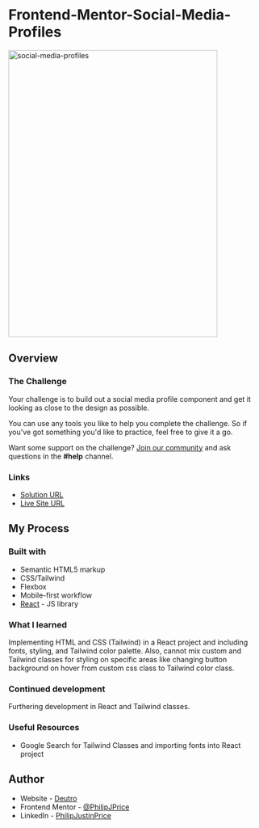 # Frontend-Mentor-Social-Media-Profiles
<img width="414" height="568" alt="social-media-profiles" src="https://github.com/user-attachments/assets/2aa470ef-c661-49f8-ac53-c199f2e59f20" />

## Overview

### The Challenge

Your challenge is to build out a social media profile component and get it looking as close to the design as possible.

You can use any tools you like to help you complete the challenge. So if you've got something you'd like to practice, feel free to give it a go.

Want some support on the challenge? [Join our community](https://www.frontendmentor.io/community) and ask questions in the **#help** channel.

### Links

- [Solution URL](https://www.frontendmentor.io/solutions/social-media-profiles-with-react-and-tailwind-aCLu-wgF-6)
- [Live Site URL](https://philipjprice.github.io/Frontend-Mentor-Social-Media-Profiles/)

## My Process

### Built with

- Semantic HTML5 markup
- CSS/Tailwind
- Flexbox
- Mobile-first workflow
- [React](https://reactjs.org/) - JS library

### What I learned

Implementing HTML and CSS (Tailwind) in a React project and including fonts, styling, and Tailwind color palette. Also, cannot mix custom and Tailwind classes for styling on specific areas like changing button background on hover from custom css class to Tailwind color class.

### Continued development

Furthering development in React and Tailwind classes.

### Useful Resources

- Google Search for Tailwind Classes and importing fonts into React project

## Author

- Website - [Deutro](https://www.deutro.com)
- Frontend Mentor - [@PhilipJPrice](https://www.frontendmentor.io/profile/PhilipJPrice)
- LinkedIn - [PhilipJustinPrice](https://linkedin.com/in/philipjustinprice/)

